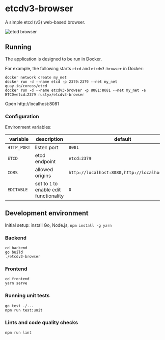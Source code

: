 # etcdv3-browser

A simple etcd (v3) web-based browser.

![etcd browser](https://rustyx.org/temp/etcdv3-browser.png)

## Running

The application is designed to be run in Docker.

For example, the following starts `etcd` and `etcdv3-browser` in Docker:

```
docker network create my_net
docker run -d --name etcd -p 2379:2379 --net my_net quay.io/coreos/etcd
docker run -d --name etcdv3-browser -p 8081:8081 --net my_net -e ETCD=etcd:2379 rustyx/etcdv3-browser
```

Open http://localhost:8081

### Configuration

Environment variables:

| variable  | description     | default                   |
|-----------|-----------------|---------------------------|
| `HTTP_PORT` | listen port     | `8081`                  |
| `ETCD`      | etcd endpoint   | `etcd:2379`             |
| `CORS`      | allowed origins | `http://localhost:8080,http://localhost:8081` |
| `EDITABLE`  | set to `1` to enable edit functionality | `0` |

## Development environment

Initial setup: install Go, Node.js, `npm install -g yarn`

### Backend

```
cd backend
go build
./etcdv3-browser
```

### Frontend

```
cd frontend
yarn serve
```

### Running unit tests

```
go test ./...
npm run test:unit
```

### Lints and code quality checks

```
npm run lint
```
